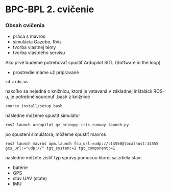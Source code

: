 # BPC-BPL 2. cvičenie

### Obsah cvičenia
- práca s mavros
- simulácia Gazebo, Rviz
- tvorba vlastnej témy
- tvorba vlastného servisu


Ako prvé budeme potrebovať spustiť Ardupilot SITL (Software in the loop)
- prostredie máme už pripravané


```
cd ardu_ws
```

nakoľko sa nejedná o knižnicu, ktorá je vstavaná v základnej inštalácií ROS-u, je potrebné sourcnuť .bash z knižnice
```
source install/setup.bash
```

následne môžeme spustiť simulátor
```
ros2 launch ardupilot_gz_bringup iris_runway.launch.py
```

po spustení simulátora, môžeme spustiť mavros
```
ros2 launch mavros apm.launch fcu_url:=udp://:14550@localhost:14555 gcs_url:="udp://" tgt_system:=1 tgt_component:=1
```

nasledne môžete zistiť typ správy pomocou ktorej sa zdiela stav:
- batérie
- GPS
- stav UAV (state)
- IMU
